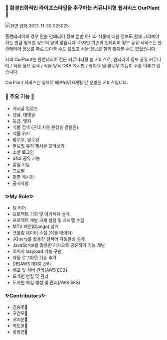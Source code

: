 ### 🌳 환경친화적인 라이프스타일을 추구하는 커뮤니티형 웹서비스 OurPlant 🌳

![화면 캡처 2021-11-30 025025](https://user-images.githubusercontent.com/84860387/143918050-8a8a9ee8-4e35-4749-85c9-23acb7a080c2.png)

플랜테리어의 경우 단순 인테리어 정보 뿐만 아니라 식물에 대한 정보도 함께 고려해야 하는 만큼 필요한 정보의 양이 많습니다. 하지만 기존의 인테리어 정보 공유 서비스는 플랜테리어 정보를 따로 모아볼 수도 없었고 식물 정보를 함께 찾아볼 수도 없었습니다. 

저희 OurPlant는 플랜테리어 전문 커뮤니티형 웹 서비스로, 인테리어 정보 공유 커뮤니티 / 식물 정보 검색 / 식물 양육 Q&A 게시판 / 좋아요 및 팔로우 기능이 주를 이루고 있습니다. 

OurPlant 서비스는 실제로 배포되어 6개월 간 운영된 서비스입니다.

### 🌟 주요 기능 🌟

- 게시글 업로드
- 댓글, 대댓글
- 등급, 뱃지
- 식물 검색 (근데 자동 완성을 곁들인)
- 식물 위키
- 팔로우, 팔로잉
- 팔로잉 유저 게시글 모아보기
- 소셜 로그인
- SNS 공유 기능
- 알림 기능
- 프로필
- 질문 게시판
- 공지사항

### ✨My Role✨
- 팀 리더
- 프로젝트 기획 및 아키텍처 설계
- 프로젝트 개발 과제 설정 및 로드맵 수립
- MTV 패턴(Django) 설계
- 크롤링 데이터 수집 (식물 데이터)
- JQuery를 활용한 검색어 자동완성 설계
- JavaScript를 활용한 카카오톡 공유하기 기능 개발
- 이미지 lazyload 기능 구현
- 자동 로그아웃 기능 추가
- DB(AWS RDS) 관리
- 배포 및 서버 관리(AWS EC2)
- 도메인 연결 및 관리
- 도메인 메일 생성 및 관리(AWS SES)

### ✨Contributors✨

- 김승주🥰
- 구건모🥰
- 서지운🥰
- 최도윤🥰
- 양정연🥰
